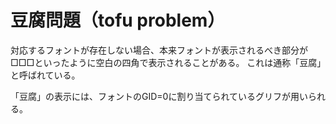 # 豆腐問題（tofu problem）

対応するフォントが存在しない場合、本来フォントが表示されるべき部分が□□□といったように空白の四角で表示されることがある。
これは通称「豆腐」と呼ばれている。

「豆腐」の表示には、フォントのGID=0に割り当てられているグリフが用いられる。
